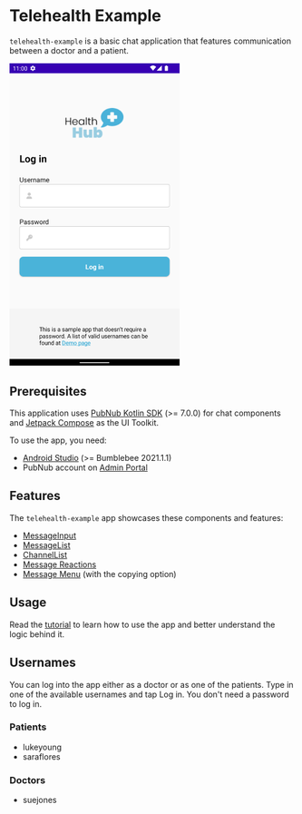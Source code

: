 # Telehealth Example

`telehealth-example` is a basic chat application that features communication between a doctor and a
patient.

<img src="../assets/telehealth-example.png" alt="Telehealth example for Android" style="width:300px"/> 

## Prerequisites

This application uses [PubNub Kotlin SDK](https://github.com/pubnub/kotlin) (>= 7.0.0) for chat
components and [Jetpack Compose](https://developer.android.com/jetpack/compose) as the UI Toolkit.

To use the app, you need:

* [Android Studio](https://developer.android.com/studio/preview) (>= Bumblebee 2021.1.1)
* PubNub account on [Admin Portal](https://dashboard.pubnub.com/)

## Features

The `telehealth-example` app showcases these components and features:

* [MessageInput](https://www.pubnub.com/docs/chat/components/android/ui-components#messageinput)
* [MessageList](https://www.pubnub.com/docs/chat/components/android/ui-components#messagelist)
* [ChannelList](https://www.pubnub.com/docs/chat/components/android/ui-components#channellist)
* [Message Reactions](https://www.pubnub.com/docs/chat/components/android/message-reactions)
* [Message Menu](https://www.pubnub.com/docs/chat/components/android/message-menu) (with the copying
  option)

## Usage

Read
the [tutorial](https://www.pubnub.com/tutorials/cross-platform-chat-application-telehealth-android/)
to learn how to use the app and better understand the logic behind it.

## Usernames

You can log into the app either as a doctor or as one of the patients. Type in one of the available
usernames and tap Log in. You don't need a password to log in.

### Patients

* lukeyoung
* saraflores

### Doctors

* suejones
